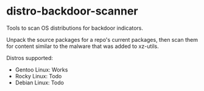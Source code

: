 # distro-backdoor-scanner

Tools to scan OS distributions for backdoor indicators.

Unpack the source packages for a repo's current packages,
then scan them for content similar to the malware that
was added to xz-utils.

Distros supported:
- Gentoo Linux: Works
- Rocky Linux: Todo
- Debian Linux: Todo
